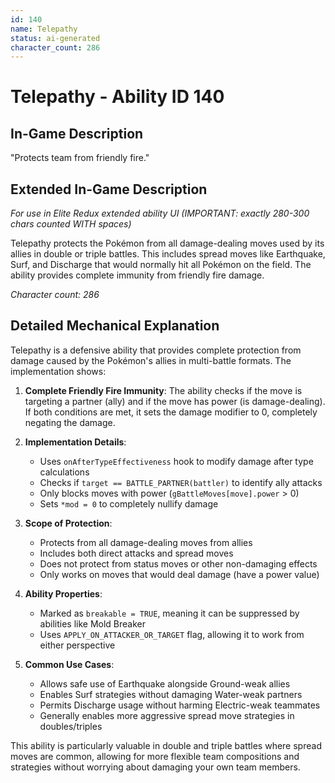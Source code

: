 ```yaml
---
id: 140
name: Telepathy
status: ai-generated
character_count: 286
---
```


# Telepathy - Ability ID 140

## In-Game Description
"Protects team from friendly fire."

## Extended In-Game Description
*For use in Elite Redux extended ability UI (IMPORTANT: exactly 280-300 chars counted WITH spaces)*

Telepathy protects the Pokémon from all damage-dealing moves used by its allies in double or triple battles. This includes spread moves like Earthquake, Surf, and Discharge that would normally hit all Pokémon on the field. The ability provides complete immunity from friendly fire damage.

*Character count: 286*

## Detailed Mechanical Explanation

Telepathy is a defensive ability that provides complete protection from damage caused by the Pokémon's allies in multi-battle formats. The implementation shows:

1. **Complete Friendly Fire Immunity**: The ability checks if the move is targeting a partner (ally) and if the move has power (is damage-dealing). If both conditions are met, it sets the damage modifier to 0, completely negating the damage.

2. **Implementation Details**:
   - Uses `onAfterTypeEffectiveness` hook to modify damage after type calculations
   - Checks if `target == BATTLE_PARTNER(battler)` to identify ally attacks
   - Only blocks moves with power (`gBattleMoves[move].power` > 0)
   - Sets `*mod = 0` to completely nullify damage

3. **Scope of Protection**:
   - Protects from all damage-dealing moves from allies
   - Includes both direct attacks and spread moves
   - Does not protect from status moves or other non-damaging effects
   - Only works on moves that would deal damage (have a power value)

4. **Ability Properties**:
   - Marked as `breakable = TRUE`, meaning it can be suppressed by abilities like Mold Breaker
   - Uses `APPLY_ON_ATTACKER_OR_TARGET` flag, allowing it to work from either perspective

5. **Common Use Cases**:
   - Allows safe use of Earthquake alongside Ground-weak allies
   - Enables Surf strategies without damaging Water-weak partners
   - Permits Discharge usage without harming Electric-weak teammates
   - Generally enables more aggressive spread move strategies in doubles/triples

This ability is particularly valuable in double and triple battles where spread moves are common, allowing for more flexible team compositions and strategies without worrying about damaging your own team members.